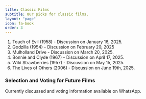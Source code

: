 ```yaml
---
title: Classic Films
subtitle: Our picks for classic films.
layout: "page"
icon: fa-book
order: 3
---
```


1. Touch of Evil (1958) - Discussion on January 16, 2025.
2. Godzilla (1954) - Discussion on February 20, 2025
3. Mulholland Drive - Discussion on March 20, 2025.
4. Bonnie and Clyde (1967) - Discussion on April 17, 2025.
5. Wild Strawberries (1957) - Discussion on May 15, 2025.
6. The Lives of Others (2006) - Discussion on June 19th, 2025.

### Selection and Voting for Future Films

Currently discussed and voting information available on WhatsApp.
